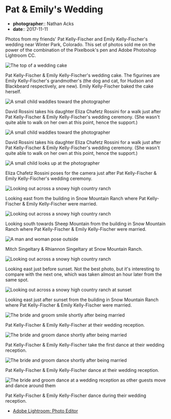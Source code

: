 # Pat & Emily's Wedding

* **photographer**:: Nathan Acks  
* **date**:: 2017-11-11

Photos from my friends' Pat Kelly-Fischer and Emily Kelly-Fischer's wedding near Winter Park, Colorado. This set of photos sold me on the power of the combination of the Pixelbook's pen and Adobe Photoshop Lightroom CC.

![The top of a wedding cake](assets/2017-11-11-pat-and-emilys-wedding-01.webp)

Pat Kelly-Fischer & Emily Kelly-Fischer's wedding cake. The figurines are Emily Kelly-Fischer's grandmother's (the dog and cat, for Hudson and Blackbeard respectively, are new). Emily Kelly-Fischer baked the cake herself.

![A small child waddles toward the photographer](assets/2017-11-11-pat-and-emilys-wedding-02.webp)

David Rossini takes his daughter Eliza Chafetz Rossini for a walk just after Pat Kelly-Fischer & Emily Kelly-Fischer's wedding ceremony. (She wasn't quite able to walk on her own at this point, hence the support.)

![A small child waddles toward the photographer](assets/2017-11-11-pat-and-emilys-wedding-03.webp)

David Rossini takes his daughter Eliza Chafetz Rossini for a walk just after Pat Kelly-Fischer & Emily Kelly-Fischer's wedding ceremony. (She wasn't quite able to walk on her own at this point, hence the support.)

![A small child looks up at the photographer](assets/2017-11-11-pat-and-emilys-wedding-04.webp)

Eliza Chafetz Rossini poses for the camera just after Pat Kelly-Fischer & Emily Kelly-Fischer's wedding ceremony.

![Looking out across a snowy high country ranch](assets/2017-11-11-pat-and-emilys-wedding-05.webp)

Looking east from the building in Snow Mountain Ranch where Pat Kelly-Fischer & Emily Kelly-Fischer were married.

![Looking out across a snowy high country ranch](assets/2017-11-11-pat-and-emilys-wedding-06.webp)

Looking south towards Sheep Mountain from the building in Snow Mountain Ranch where Pat Kelly-Fischer & Emily Kelly-Fischer were married.

![A man and woman pose outside](assets/2017-11-11-pat-and-emilys-wedding-07.webp)

Mitch Singeltary & Rhiannon Singeltary at Snow Mountain Ranch.

![Looking out across a snowy high country ranch](assets/2017-11-11-pat-and-emilys-wedding-08.webp)

Looking east just before sunset. Not the best photo, but it's interesting to compare with the next one, which was taken almost an hour later from the same spot.

![Looking out across a snowy high country ranch at sunset](../photography/assets/2017-11-11-snow-mountain-ranch.webp)

Looking east just after sunset from the building in Snow Mountain Ranch where Pat Kelly-Fischer & Emily Kelly-Fischer were married.

![The bride and groom smile shortly after being married](assets/2017-11-11-pat-and-emilys-wedding-10.webp)

Pat Kelly-Fischer & Emily Kelly-Fischer at their wedding reception.

![The bride and groom dance shortly after being married](assets/2017-11-11-pat-and-emilys-wedding-11.webp)

Pat Kelly-Fischer & Emily Kelly-Fischer take the first dance at their wedding reception.

![The bride and groom dance shortly after being married](assets/2017-11-11-pat-and-emilys-wedding-12.webp)

Pat Kelly-Fischer & Emily Kelly-Fischer dance at their wedding reception.

![The bride and groom dance at a wedding reception as other guests move and dance around them](assets/2017-11-11-pat-and-emilys-wedding-13.webp)

Pat Kelly-Fischer & Emily Kelly-Fischer dance during their wedding reception.

* [Adobe Lightroom: Photo Editor](https://play.google.com/store/apps/details?id=com.adobe.lrmobile)
